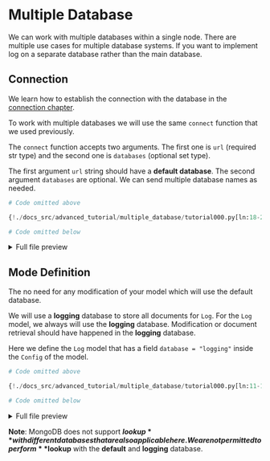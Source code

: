 # Multiple Database

We can work with multiple databases within a single node. There are multiple use cases for multiple database systems. If you want to implement log on a separate database rather than the main database.

## Connection

We learn how to establish the connection with the database in the [connection chapter](../tutorial/connection.md).

To work with multiple databases we will use the same `connect` function that we used previously.

The `connect` function accepts two arguments. The first one is `url` (required str type) and the second one is `databases` (optional set type).

The first argument `url` string should have a **default database**. The second argument `databases` are optional. We can send multiple database names as needed.

```python hl_lines="4-7"
# Code omitted above

{!./docs_src/advanced_tutorial/multiple_database/tutorial000.py[ln:18-23]!}

# Code omitted below
```

<details>
<summary>Full file preview</summary>
```Python
{!./docs_src/advanced_tutorial/multiple_database/tutorial000.py!}
```
</details>

## Mode Definition

The no need for any modification of your model which will use the default database.

We will use a **logging** database to store all documents for `Log`. For the `Log` model, we always will use the **logging** database. Modification or document retrieval should have happened in the **logging** database.

Here we define the `Log` model that has a field `database = "logging"` inside the `Config` of the model.

```python hl_lines="7"
# Code omitted above

{!./docs_src/advanced_tutorial/multiple_database/tutorial000.py[ln:11-15]!}

# Code omitted below
```

<details>
<summary>Full file preview</summary>
```Python
{!./docs_src/advanced_tutorial/multiple_database/tutorial000.py!}
```
</details>

**Note**: MongoDB does not support **$lookup** with different databases that are also applicable here. We are not permitted to perform **$lookup** with the **default** and **logging** database.
